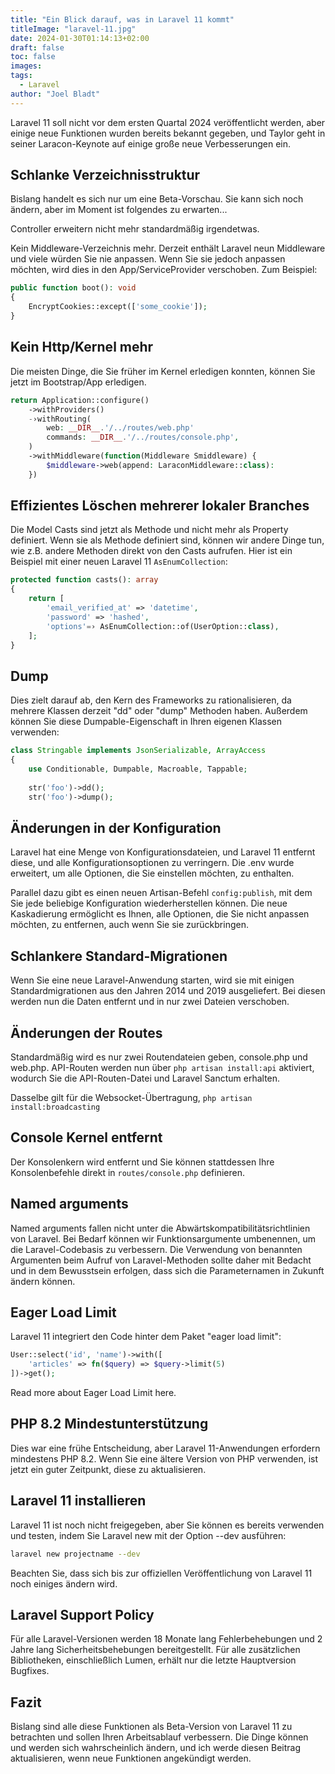 ```yaml
---
title: "Ein Blick darauf, was in Laravel 11 kommt"
titleImage: "laravel-11.jpg"
date: 2024-01-30T01:14:13+02:00
draft: false
toc: false
images:
tags:
  - Laravel
author: "Joel Bladt"
---
```


Laravel 11 soll nicht vor dem ersten Quartal 2024 veröffentlicht werden, aber einige neue Funktionen wurden bereits bekannt gegeben, und Taylor geht in seiner Laracon-Keynote auf einige große neue Verbesserungen ein.

## Schlanke Verzeichnisstruktur

Bislang handelt es sich nur um eine Beta-Vorschau. Sie kann sich noch ändern, aber im Moment ist folgendes zu erwarten...

Controller erweitern nicht mehr standardmäßig irgendetwas.

Kein Middleware-Verzeichnis mehr. Derzeit enthält Laravel neun Middleware und viele würden Sie nie anpassen. Wenn Sie sie jedoch anpassen möchten, wird dies in den App/ServiceProvider verschoben. Zum Beispiel:

```php
public function boot(): void
{
    EncryptCookies::except(['some_cookie']);
}
```

## Kein Http/Kernel mehr

Die meisten Dinge, die Sie früher im Kernel erledigen konnten, können Sie jetzt im Bootstrap/App erledigen.

```php
return Application::configure()
    ->withProviders()
    -›withRouting(
        web: __DIR__.'/../routes/web.php'
        commands: __DIR__.'/../routes/console.php',
    )
    ->withMiddleware(function(Middleware Smiddleware) {
        $middleware->web(append: LaraconMiddleware::class):
    })
```
## Effizientes Löschen mehrerer lokaler Branches

Die Model Casts sind jetzt als Methode und nicht mehr als Property definiert. Wenn sie als Methode definiert sind, können wir andere Dinge tun, wie z.B. andere Methoden direkt von den Casts aufrufen. Hier ist ein Beispiel mit einer neuen Laravel 11 `AsEnumCollection`:

```php
protected function casts(): array
{
    return [
        'email_verified_at' => 'datetime',
        'password' => 'hashed',
        'options'=› AsEnumCollection::of(UserOption::class),
    ];
}
```

## Dump

Dies zielt darauf ab, den Kern des Frameworks zu rationalisieren, da mehrere Klassen derzeit "dd" oder "dump" Methoden haben. Außerdem können Sie diese Dumpable-Eigenschaft in Ihren eigenen Klassen verwenden:

```php
class Stringable implements JsonSerializable, ArrayAccess
{
    use Conditionable, Dumpable, Macroable, Tappable;
 
    str('foo')->dd();
    str('foo')->dump();
```

## Änderungen in der Konfiguration

Laravel hat eine Menge von Konfigurationsdateien, und Laravel 11 entfernt diese, und alle Konfigurationsoptionen zu verringern. Die .env wurde erweitert, um alle Optionen, die Sie einstellen möchten, zu enthalten.

Parallel dazu gibt es einen neuen Artisan-Befehl `config:publish`, mit dem Sie jede beliebige Konfiguration wiederherstellen können. Die neue Kaskadierung ermöglicht es Ihnen, alle Optionen, die Sie nicht anpassen möchten, zu entfernen, auch wenn Sie sie zurückbringen.

## Schlankere Standard-Migrationen

Wenn Sie eine neue Laravel-Anwendung starten, wird sie mit einigen Standardmigrationen aus den Jahren 2014 und 2019 ausgeliefert. Bei diesen werden nun die Daten entfernt und in nur zwei Dateien verschoben.

## Änderungen der Routes

Standardmäßig wird es nur zwei Routendateien geben, console.php und web.php. API-Routen werden nun über `php artisan install:api` aktiviert, wodurch Sie die API-Routen-Datei und Laravel Sanctum erhalten.

Dasselbe gilt für die Websocket-Übertragung, `php artisan install:broadcasting`

## Console Kernel entfernt

Der Konsolenkern wird entfernt und Sie können stattdessen Ihre Konsolenbefehle direkt in `routes/console.php` definieren.

## Named arguments
Named arguments fallen nicht unter die Abwärtskompatibilitätsrichtlinien von Laravel. Bei Bedarf können wir Funktionsargumente umbenennen, um die Laravel-Codebasis zu verbessern. Die Verwendung von benannten Argumenten beim Aufruf von Laravel-Methoden sollte daher mit Bedacht und in dem Bewusstsein erfolgen, dass sich die Parameternamen in Zukunft ändern können.

## Eager Load Limit

Laravel 11 integriert den Code hinter dem Paket "eager load limit":

```php
User::select('id', 'name')->with([
    'articles' => fn($query) => $query->limit(5)
])->get();
```
Read more about Eager Load Limit here.

## PHP 8.2 Mindestunterstützung

Dies war eine frühe Entscheidung, aber Laravel 11-Anwendungen erfordern mindestens PHP 8.2. Wenn Sie eine ältere Version von PHP verwenden, ist jetzt ein guter Zeitpunkt, diese zu aktualisieren.

## Laravel 11 installieren

Laravel 11 ist noch nicht freigegeben, aber Sie können es bereits verwenden und testen, indem Sie Laravel new mit der Option --dev ausführen:

```sh
laravel new projectname --dev
```

Beachten Sie, dass sich bis zur offiziellen Veröffentlichung von Laravel 11 noch einiges ändern wird.

## Laravel Support Policy

Für alle Laravel-Versionen werden 18 Monate lang Fehlerbehebungen und 2 Jahre lang Sicherheitsbehebungen bereitgestellt. Für alle zusätzlichen Bibliotheken, einschließlich Lumen, erhält nur die letzte Hauptversion Bugfixes.

## Fazit

Bislang sind alle diese Funktionen als Beta-Version von Laravel 11 zu betrachten und sollen Ihren Arbeitsablauf verbessern. Die Dinge können und werden sich wahrscheinlich ändern, und ich werde diesen Beitrag aktualisieren, wenn neue Funktionen angekündigt werden.
